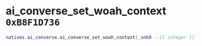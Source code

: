 # ai_converse_set_woah_context `0xB8F1D736`

```lua
natives.ai_converse.ai_converse_set_woah_context(_unk0 --[[ integer ]])
```